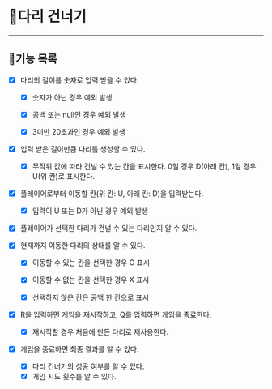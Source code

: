 # 💎다리 건너기

------------------

## 📃기능 목록

- [x] 다리의 길이를 숫자로 입력 받을 수 있다.
  - [x] 숫자가 아닌 경우 예외 발생
  - [x] 공백 또는 null인 경우 예외 발생
  - [x] 3미만 20초과인 경우 예외 발생


- [x] 입력 받은 길이만큼 다리를 생성할 수 있다.
  - [x] 무작위 값에 따라 건널 수 있는 칸을 표시한다. 0일 경우 D(아래 칸), 1일 경우 U(위 칸)로 표시한다.


- [x] 플레이어로부터 이동할 칸(위 칸: U, 아래 칸: D)을 입력받는다.
  - [x] 입력이 U 또는 D가 아닌 경우 예외 발생


- [x] 플레이어가 선택한 다리가 건널 수 있는 다리인지 알 수 있다.


- [x] 현재까지 이동한 다리의 상태를 알 수 있다.
  - [x] 이동할 수 있는 칸을 선택한 경우 O 표시
  - [x] 이동할 수 없는 칸을 선택한 경우 X 표시
  - [x] 선택하지 않은 칸은 공백 한 칸으로 표시


- [x] R을 입력하면 게임을 재시작하고, Q를 입력하면 게임을 종료한다.
  - [x] 재시작할 경우 처음에 만든 다리로 재사용한다.


- [x] 게임을 종료하면 최종 결과를 알 수 있다.
  - [x] 다리 건너기의 성공 여부를 알 수 있다.
  - [x] 게임 시도 횟수를 알 수 있다.